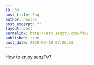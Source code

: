 ```yaml
---
ID: 30
post_title: Faq
author: newtro
post_excerpt: ""
layout: post
permalink: http://etc.senztv.com/faq/
published: true
post_date: 2020-03-18 07:26:53
---
```

<!-- wp:paragraph -->
<p>How to enjoy senzTv?</p>
<!-- /wp:paragraph -->
